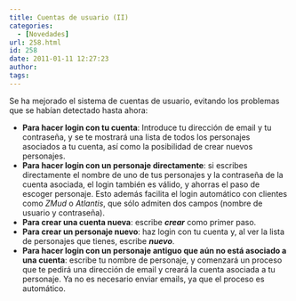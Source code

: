 ```yaml
---
title: Cuentas de usuario (II)
categories:
  - [Novedades]
url: 258.html
id: 258
date: 2011-01-11 12:27:23
author:
tags:
---
```


Se ha mejorado el sistema de cuentas de usuario, evitando los problemas que se habían detectado hasta ahora:

*   **Para hacer login con tu cuenta**: Introduce tu dirección de email y tu contraseña, y se te mostrará una lista de todos los personajes asociados a tu cuenta, así como la posibilidad de crear nuevos personajes.
*   **Para hacer login con un personaje directamente**: si escribes directamente el nombre de uno de tus personajes y la contraseña de la cuenta asociada, el login también es válido, y ahorras el paso de escoger personaje. Esto además facilita el login automático con clientes como _ZMud_ o _Atlantis_, que sólo admiten dos campos (nombre de usuario y contraseña).
*   **Para crear una cuenta nueva**: escribe _**crear**_ como primer paso.
*   **Para crear un personaje nuevo**: haz login con tu cuenta y, al ver la lista de personajes que tienes, escribe _**nuevo**_.
*   **Para hacer login con un personaje antiguo que aún no está asociado a una cuenta**: escribe tu nombre de personaje, y comenzará un proceso que te pedirá una dirección de email y creará la cuenta asociada a tu personaje. Ya no es necesario enviar emails, ya que el proceso es automático.